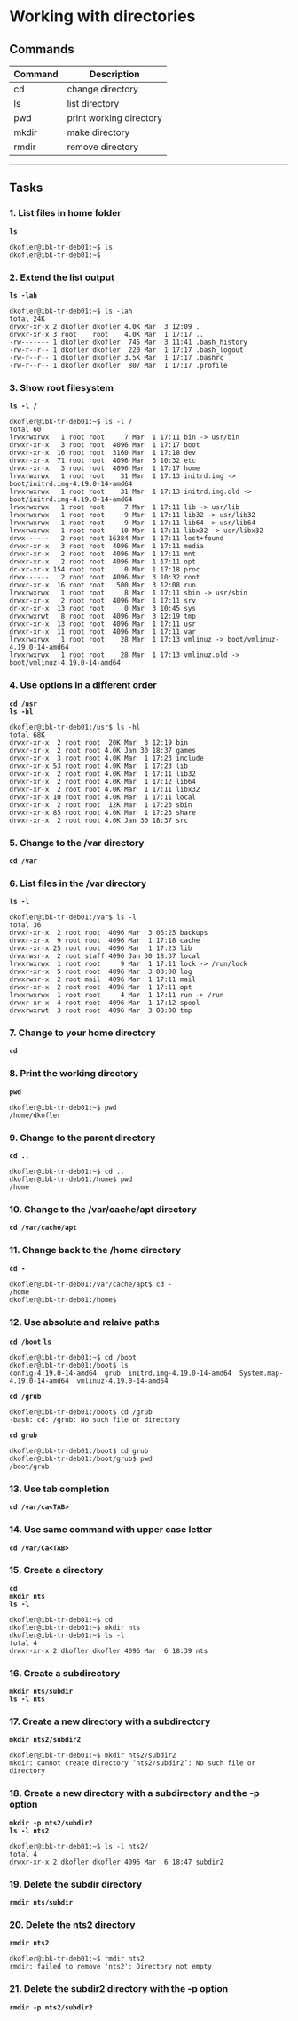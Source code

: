 # Working with directories
## Commands
| Command | Description |
| ---| --- |
| cd | change directory |
| ls | list directory |
| pwd | print working directory |
| mkdir | make directory |
| rmdir | remove directory |
---

## Tasks
### 1. List files in home folder
**`ls`**
```
dkofler@ibk-tr-deb01:~$ ls
dkofler@ibk-tr-deb01:~$
```

### 2. Extend the list output
**`ls -lah`**
```
dkofler@ibk-tr-deb01:~$ ls -lah
total 24K
drwxr-xr-x 2 dkofler dkofler 4.0K Mar  3 12:09 .
drwxr-xr-x 3 root    root    4.0K Mar  1 17:17 ..
-rw------- 1 dkofler dkofler  745 Mar  3 11:41 .bash_history
-rw-r--r-- 1 dkofler dkofler  220 Mar  1 17:17 .bash_logout
-rw-r--r-- 1 dkofler dkofler 3.5K Mar  1 17:17 .bashrc
-rw-r--r-- 1 dkofler dkofler  807 Mar  1 17:17 .profile
```

### 3. Show root filesystem
**`ls -l /`**
```
dkofler@ibk-tr-deb01:~$ ls -l /
total 60
lrwxrwxrwx   1 root root     7 Mar  1 17:11 bin -> usr/bin
drwxr-xr-x   3 root root  4096 Mar  1 17:17 boot
drwxr-xr-x  16 root root  3160 Mar  1 17:18 dev
drwxr-xr-x  71 root root  4096 Mar  3 10:32 etc
drwxr-xr-x   3 root root  4096 Mar  1 17:17 home
lrwxrwxrwx   1 root root    31 Mar  1 17:13 initrd.img -> boot/initrd.img-4.19.0-14-amd64
lrwxrwxrwx   1 root root    31 Mar  1 17:13 initrd.img.old -> boot/initrd.img-4.19.0-14-amd64
lrwxrwxrwx   1 root root     7 Mar  1 17:11 lib -> usr/lib
lrwxrwxrwx   1 root root     9 Mar  1 17:11 lib32 -> usr/lib32
lrwxrwxrwx   1 root root     9 Mar  1 17:11 lib64 -> usr/lib64
lrwxrwxrwx   1 root root    10 Mar  1 17:11 libx32 -> usr/libx32
drwx------   2 root root 16384 Mar  1 17:11 lost+found
drwxr-xr-x   3 root root  4096 Mar  1 17:11 media
drwxr-xr-x   2 root root  4096 Mar  1 17:11 mnt
drwxr-xr-x   2 root root  4096 Mar  1 17:11 opt
dr-xr-xr-x 154 root root     0 Mar  1 17:18 proc
drwx------   2 root root  4096 Mar  3 10:32 root
drwxr-xr-x  16 root root   500 Mar  3 12:08 run
lrwxrwxrwx   1 root root     8 Mar  1 17:11 sbin -> usr/sbin
drwxr-xr-x   2 root root  4096 Mar  1 17:11 srv
dr-xr-xr-x  13 root root     0 Mar  3 10:45 sys
drwxrwxrwt   8 root root  4096 Mar  3 12:19 tmp
drwxr-xr-x  13 root root  4096 Mar  1 17:11 usr
drwxr-xr-x  11 root root  4096 Mar  1 17:11 var
lrwxrwxrwx   1 root root    28 Mar  1 17:13 vmlinuz -> boot/vmlinuz-4.19.0-14-amd64
lrwxrwxrwx   1 root root    28 Mar  1 17:13 vmlinuz.old -> boot/vmlinuz-4.19.0-14-amd64
```

### 4. Use options in a different order
**`cd /usr`**  
**`ls -hl`**
```
dkofler@ibk-tr-deb01:/usr$ ls -hl
total 68K
drwxr-xr-x  2 root root  20K Mar  3 12:19 bin
drwxr-xr-x  2 root root 4.0K Jan 30 18:37 games
drwxr-xr-x  3 root root 4.0K Mar  1 17:23 include
drwxr-xr-x 53 root root 4.0K Mar  1 17:23 lib
drwxr-xr-x  2 root root 4.0K Mar  1 17:11 lib32
drwxr-xr-x  2 root root 4.0K Mar  1 17:12 lib64
drwxr-xr-x  2 root root 4.0K Mar  1 17:11 libx32
drwxr-xr-x 10 root root 4.0K Mar  1 17:11 local
drwxr-xr-x  2 root root  12K Mar  1 17:23 sbin
drwxr-xr-x 85 root root 4.0K Mar  1 17:23 share
drwxr-xr-x  2 root root 4.0K Jan 30 18:37 src
```

### 5. Change to the /var directory
**`cd /var`**

### 6. List files in the /var directory
**`ls -l`**
```
dkofler@ibk-tr-deb01:/var$ ls -l
total 36
drwxr-xr-x  2 root root  4096 Mar  3 06:25 backups
drwxr-xr-x  9 root root  4096 Mar  1 17:18 cache
drwxr-xr-x 25 root root  4096 Mar  1 17:23 lib
drwxrwsr-x  2 root staff 4096 Jan 30 18:37 local
lrwxrwxrwx  1 root root     9 Mar  1 17:11 lock -> /run/lock
drwxr-xr-x  5 root root  4096 Mar  3 00:00 log
drwxrwsr-x  2 root mail  4096 Mar  1 17:11 mail
drwxr-xr-x  2 root root  4096 Mar  1 17:11 opt
lrwxrwxrwx  1 root root     4 Mar  1 17:11 run -> /run
drwxr-xr-x  4 root root  4096 Mar  1 17:12 spool
drwxrwxrwt  3 root root  4096 Mar  3 00:00 tmp
```

### 7. Change to your home directory
**`cd`**

### 8. Print the working directory
**`pwd`**
```
dkofler@ibk-tr-deb01:~$ pwd
/home/dkofler
```

### 9. Change to the parent directory
**`cd ..`**
```
dkofler@ibk-tr-deb01:~$ cd ..
dkofler@ibk-tr-deb01:/home$ pwd
/home
```

### 10. Change to the /var/cache/apt directory
**`cd /var/cache/apt`**

### 11. Change back to the /home directory
**`cd -`**
```
dkofler@ibk-tr-deb01:/var/cache/apt$ cd -
/home
dkofler@ibk-tr-deb01:/home$
```

### 12. Use absolute and relaive paths
**`cd /boot`**
**`ls`**
```
dkofler@ibk-tr-deb01:~$ cd /boot
dkofler@ibk-tr-deb01:/boot$ ls
config-4.19.0-14-amd64  grub  initrd.img-4.19.0-14-amd64  System.map-4.19.0-14-amd64  vmlinuz-4.19.0-14-amd64
```
**`cd /grub`**
```
dkofler@ibk-tr-deb01:/boot$ cd /grub
-bash: cd: /grub: No such file or directory
```
**`cd grub`**
```
dkofler@ibk-tr-deb01:/boot$ cd grub
dkofler@ibk-tr-deb01:/boot/grub$ pwd
/boot/grub
```
### 13. Use tab completion
**`cd /var/ca<TAB>`**

### 14. Use same command with upper case letter
**`cd /var/Ca<TAB>`**

### 15. Create a directory
**`cd`**  
**`mkdir nts`**  
**`ls -l`**
```
dkofler@ibk-tr-deb01:~$ cd
dkofler@ibk-tr-deb01:~$ mkdir nts
dkofler@ibk-tr-deb01:~$ ls -l
total 4
drwxr-xr-x 2 dkofler dkofler 4096 Mar  6 18:39 nts
```

### 16. Create a subdirectory
**`mkdir nts/subdir`**    
**`ls -l nts`**

### 17. Create a new directory with a subdirectory
**`mkdir nts2/subdir2`**  
```
dkofler@ibk-tr-deb01:~$ mkdir nts2/subdir2
mkdir: cannot create directory ‘nts2/subdir2’: No such file or directory
```
### 18. Create a new directory with a subdirectory and the -p option
**`mkdir -p nts2/subdir2`**  
**`ls -l nts2`**
```
dkofler@ibk-tr-deb01:~$ ls -l nts2/
total 4
drwxr-xr-x 2 dkofler dkofler 4096 Mar  6 18:47 subdir2
```

### 19. Delete the subdir directory
**`rmdir nts/subdir`**

### 20. Delete the nts2 directory
**`rmdir nts2`**
```
dkofler@ibk-tr-deb01:~$ rmdir nts2
rmdir: failed to remove 'nts2': Directory not empty
```

### 21. Delete the subdir2 directory with the -p option
**`rmdir -p nts2/subdir2`**
